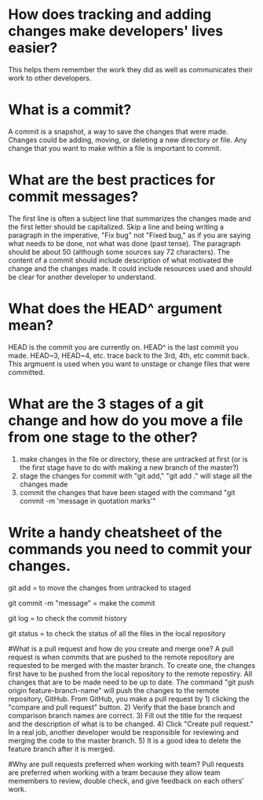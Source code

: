 # How does tracking and adding changes make developers' lives easier?
This helps them remember the work they did as well as communicates their work to other developers.

# What is a commit?
A commit is a snapshot, a way to save the changes that were made. Changes could be adding, moving, or deleting a new directory or file. Any change that you want to make within a file is important to commit.

# What are the best practices for commit messages?
The first line is often a subject line that summarizes the changes made and the first letter should be capitalized. Skip a line and being writing a paragraph in the imperative, "Fix bug" not "Fixed bug," as if you are saying what needs to be done, not what was done (past tense). The paragraph should be about 50 (although some sources say 72 characters). The content of a commit should include description of what motivated the change and the changes made. It could include resources used and should be clear for another developer to understand.

# What does the HEAD^ argument mean?
HEAD is the commit you are currently on. HEAD^ is the last commit you made. HEAD~3, HEAD~4, etc. trace back to the 3rd, 4th, etc commit back. This argmuent is used when you want to unstage or change files that were committed.

# What are the 3 stages of a git change and how do you move a file from one stage to the other?
1) make changes in the file or directory, these are untracked at first (or is the first stage have to do with making a new branch of the master?)
2) stage the changes for commit with "git add," "git add ." will stage all the changes made
3) commit the changes that have been staged with the command "git commit -m 'message in quotation marks'"

# Write a handy cheatsheet of the commands you need to commit your changes.
git add = to move the changes from untracked to staged

git commit -m "message" = make the commit

git log = to check the commit history

git status = to check the status of all the files in the local repository

#What is a pull request and how do you create and merge one?
A pull request is when commits that are pushed to the remote repository are requested to be merged with the master branch. To create one, the changes first have to be pushed from the local repository to the remote repostiry. All changes that are to be made need to be up to date. The command "git push origin feature-branch-name" will push the changes to the remote repository, GitHub. From GitHub, you make a pull request by 1) clicking the "compare and pull request" button. 2) Verify that the base branch and comparison branch names are correct. 3) Fill out the title for the request and the description of what is to be changed. 4) Click "Create pull request." In a real job, another developer would be responsible for reviewing and merging the code to the master branch. 5) It is a good idea to delete the feature branch after it is merged.

#Why are pull requests preferred when working with team?
Pull requests are preferred when working with a team because they allow team memembers to review, double check, and give feedback on each others' work.